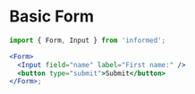 # Basic Form

<!-- STORY -->

```jsx
import { Form, Input } from 'informed';

<Form>
  <Input field="name" label="First name:" />
  <button type="submit">Submit</button>
</Form>;
```
